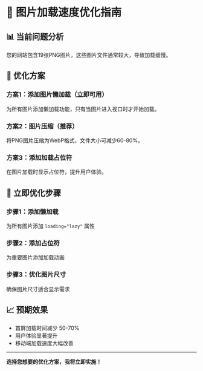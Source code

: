 # 🚀 图片加载速度优化指南

## 📊 当前问题分析
您的网站包含19张PNG图片，这些图片文件通常较大，导致加载缓慢。

## 🎯 优化方案

### 方案1：添加图片懒加载（立即可用）
为所有图片添加懒加载功能，只有当图片进入视口时才开始加载。

### 方案2：图片压缩（推荐）
将PNG图片压缩为WebP格式，文件大小可减少60-80%。

### 方案3：添加加载占位符
在图片加载时显示占位符，提升用户体验。

## 🔧 立即优化步骤

### 步骤1：添加懒加载
为所有图片添加 `loading="lazy"` 属性

### 步骤2：添加占位符
为重要图片添加加载动画

### 步骤3：优化图片尺寸
确保图片尺寸适合显示需求

## 📈 预期效果
- 首屏加载时间减少 50-70%
- 用户体验显著提升
- 移动端加载速度大幅改善

---

**选择您想要的优化方案，我将立即实施！**

